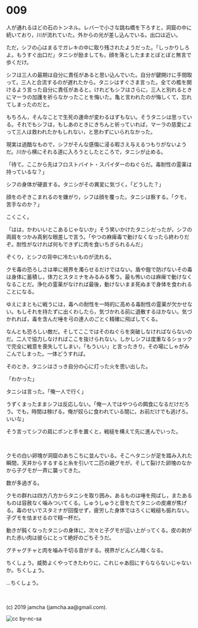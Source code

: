

# 009

人が通れるほどの石のトンネル。レバーで小さな跳ね橋を下ろすと，洞窟の中に続いており，川が流れていた。外からの光が差し込んでいる。出口は近い。

ただ，シフの心はまるでガレキの中に取り残されたようだった。「しっかりしろよ。もうすぐ出口だ」タニシが励ましても，顔を落としたままとぼとぼと無言で歩くだけ。

シフは三人の最期は自分に責任があると思い込んでいた。自分が鍵開けに手間取って，三人と合流するのが遅れたから。タニシはすぐさま言った。全ての檻を開けるよう言った自分に責任があると。けれどもシフはさらに，三人と別れるときにマーラの加護を祈らなかったことを悔いた。亀と言われたのが悔しくて，忘れてしまったのだと。

もちろん，そんなことで生死の運命が変わるはずもない。そうタニシは思っている。それでもシフは，もしあのときにきちんと祈っていれば，マーラの慈愛によって三人は救われたかもしれない，と思わずにいられなかった。

現実は過酷なもので，シフがそんな感傷に浸る暇さえ与えるつもりがないようだ。川から横にそれる道に入ろうとしたところで，タニシが止める。

「待て。ここから先はフロストバイト・スパイダーのねぐらだ。毒耐性の霊薬は持っているな？」

シフの身体が硬直する。タニシがその異変に気づく。「どうした？」

顔をのぞきこまれるのを嫌がり，シフは顔を覆った。タニシは察する。「クモ，苦手なのか？」

こくこく。

「はは，かわいいとこあるじゃないか」そう笑いかけたタニシだったが，シフの両肩をつかみ真剣な眼差しで言う。「やつの麻痺毒で動けなくなったら終わりだぞ。耐性がなければ何もできずに肉を食いちぎられるんだ」

ぞくり，とシフの背中に冷たいものが流れる。

クモ毒の恐ろしさは単に視界を濁らせるだけではない。盾や鎧で防げないその毒は身体に蓄積し，体力とスタミナをみるみる奪う。最も怖いのは麻痺で動けなくなることだ。浄化の霊薬がなければ最後，動けないまま死ぬまで身体を食われることになる。

ゆえにまともに戦うには，毒への耐性を一時的に高める毒耐性の霊薬が欠かせない。もしそれを持たずに出くわしたら，気づかれる前に退散するほかない。気づかれれば，毒を含んだ唾を弓の達人のごとく精確に飛ばしてくる。

なんとも恐ろしい敵だ。そしてここではそのねぐらを突破しなければならないのだ。二人で協力しなければここを抜けられない。しかしシフは度重なるショックで完全に戦意を喪失してしまい，「もういい」と言ったきり，その場にしゃがみこんでしまった。一体どうすれば。

そのとき，タニシはさっき自分の心に灯った火を思い出した。

「わかった」

タニシは言った。「俺一人で行く」

うずくまったままシフは反応しない。「俺一人ではやつらの餌食になるだけだろう。でも，時間は稼げる。俺が奴らに食われている間に，お前だけでも逃げろ。いいな」

そう言ってシフの肩にポンと手を置くと，戦槌を構えて先に進んでいった。

<br>

クモの白い卵塊が洞窟のあちこちに並んでいる。そこへタニシが足を踏み入れた瞬間，天井からするすると糸を引いて二匹の親グモが，そして裂けた卵塊のなかから子グモが一斉に襲ってきた。

数が多過ぎる。

クモの群れは四方八方からタニシを取り囲み，あるものは唾を飛ばし，またあるものは容赦なく噛みついてくる。しゅうしゅうと音をたてタニシの皮膚が焦げる。毒のせいでスタミナが回復せず，疲労した身体ではろくに戦槌も振れない。子グモを怯ませるので精一杯だ。

動きが鈍くなったタニシの身体に，次々と子グモが這い上がってくる。皮の剥がれた赤い肉は彼らにとって絶好のごちそうだ。

グチャグチャと肉を噛み千切る音がする。視界がどんどん暗くなる。

ちくしょう。威勢よくやってきたわりに，これじゃあ囮にすらならないじゃないか。ちくしょう。

…ちくしょう。

<br>
<br>
(c) 2019 jamcha (jamcha.aa@gmail.com).

![cc by-nc-sa](https://i.creativecommons.org/l/by-nc-sa/4.0/88x31.png)

